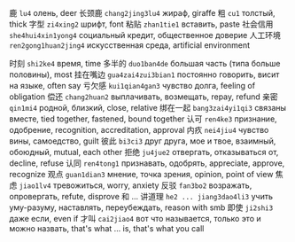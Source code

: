 鹿 `lu4` олень, deer
长颈鹿 `chang2jing3lu4` жираф, giraffe
粗 `cu1` толстый, thick
字型 `zi4xing2` шрифт, font
粘贴 `zhan1tie1` вставить, paste
社会信用 `she4hui4xin1yong4` социальный кредит, общественное доверие
人工环境 `ren2gong1huan2jing4` искусственная среда, artificial environment

<!-- https://zhuanlan.zhihu.com/p/18784769373 -->

时刻 `shi2ke4` время, time
多半的 `duo1ban4de` большая часть (типа больше половины), most
挂在嘴边 `gua4zai4zui3bian1` постоянно говорить, висит на языке, often say
亏欠感 `kui1qian4gan3` чувство долга, feeling of obligation
偿还 `chang2huan2` выплачивать, возмещать, repay, refund
亲密 `qin1mi4` родной, близкий, close, relative
绑在一起 `bang3zai4yi1qi3` связаны вместе, tied together, fastened, bound together
认可 `ren4ke3` признание, одобрение, recognition, accreditation, approval
内疚 `nei4jiu4` чувство вины, самоедство, guilt
彼此 `bi3ci3` друг друга, мое и твое, взаимный, обоюдный, mutual, each other
拒绝 `ju4jue2` отвергать, отказываться от, decline, refuse
认同 `ren4tong1` признавать, одобрять, appreciate, approve, recognize
观点 `guan1dian3` мнение, точка зрения, opinion, point of view
焦虑 `jiao1lv4` тревожиться, worry, anxiety
反驳 `fan3bo2` возражать, опровергать, refute, disprove
和 ... 讲道理 `he2 ... jiang3dao4li3` учить уму-разуму, наставлять, переубеждать, reason with smb
即使 `ji2shi3` даже если, even if
才叫 `cai2jiao4` вот что называется, только это и можно назвать, that's what ... is, that's what you call

